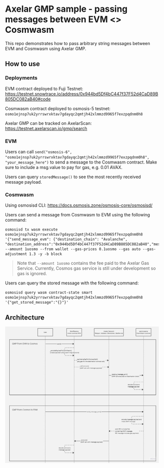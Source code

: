 # Axelar GMP sample - passing messages between EVM <> Cosmwasm

This repo demonstrates how to pass arbitrary string messages between EVM and Cosmwasm using Axelar GMP.

## How to use
### Deployments
EVM contract deployed to Fuji Testnet: https://testnet.snowtrace.io/address/0x944bd5Df4bC447f37F52d4CaD89B805DC082aB40#code

Cosmwasm contract deployed to osmosis-5 testnet: `osmo1ejnsp7uk2yrrswrxktav7gdayqc2qmtjh42xlmmzd9965f7exzpqdnm0h8`

Axelar GMP can be tracked on AxelarScan: https://testnet.axelarscan.io/gmp/search

### EVM
Users can call `send("osmosis-6", "osmo1ejnsp7uk2yrrswrxktav7gdayqc2qmtjh42xlmmzd9965f7exzpqdnm0h8", "your_message_here")` to send a message to the Cosmwasm contract. Make sure to include a msg.value to pay for gas, e.g. 0.01 AVAX.

Users can query `storedMessage()` to see the most recently received message payload.

### Cosmwasm
Using osmosisd CLI: https://docs.osmosis.zone/osmosis-core/osmosisd/

Users can send a message from Cosmwasm to EVM using the following command:
```
osmosisd tx wasm execute osmo1ejnsp7uk2yrrswrxktav7gdayqc2qmtjh42xlmmzd9965f7exzpqdnm0h8 '{"send_message_evm": {"destination_chain": "Avalanche", "destination_address":"0x944bd5Df4bC447f37F52d4CaD89B805DC082aB40","message":"YOUR_MESSAGE_HERE"}}' --amount 1uosmo --from wallet --gas-prices 0.1uosmo --gas auto --gas-adjustment 1.3 -y -b block
```
> Note that `--amount 1uosmo` contains the fee paid to the Axelar Gas Service. Currently, Cosmos gas service is still under development so gas is ignored.

Users can query the stored message with the following command:
```
osmosisd query wasm contract-state smart osmo1ejnsp7uk2yrrswrxktav7gdayqc2qmtjh42xlmmzd9965f7exzpqdnm0h8 '{"get_stored_message":"{}"}'
```

## Architecture
![SendReceive Sequence Diagram](./SequenceDiagram.jpg)

